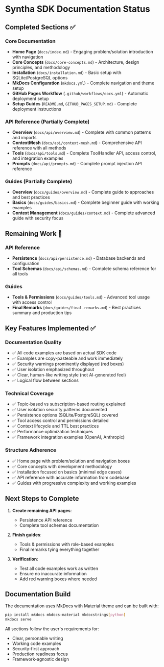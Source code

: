 # Syntha SDK Documentation Status

## Completed Sections ✅

### Core Documentation
- **Home Page** (`docs/index.md`) - Engaging problem/solution introduction with navigation
- **Core Concepts** (`docs/core-concepts.md`) - Architecture, design principles, and methodology
- **Installation** (`docs/installation.md`) - Basic setup with SQLite/PostgreSQL options
- **MkDocs Configuration** (`mkdocs.yml`) - Complete navigation and theme setup
- **GitHub Pages Workflow** (`.github/workflows/docs.yml`) - Automatic deployment setup
- **Setup Guides** (`README.md`, `GITHUB_PAGES_SETUP.md`) - Complete deployment instructions

### API Reference (Partially Complete)
- **Overview** (`docs/api/overview.md`) - Complete with common patterns and imports
- **ContextMesh** (`docs/api/context-mesh.md`) - Comprehensive API reference with all methods
- **Tools** (`docs/api/tools.md`) - Complete ToolHandler API, access control, and integration examples
- **Prompts** (`docs/api/prompts.md`) - Complete prompt injection API reference

### Guides (Partially Complete)
- **Overview** (`docs/guides/overview.md`) - Complete guide to approaches and best practices
- **Basics** (`docs/guides/basics.md`) - Complete beginner guide with working examples
- **Context Management** (`docs/guides/context.md`) - Complete advanced guide with security focus

## Remaining Work 🚧

### API Reference
- **Persistence** (`docs/api/persistence.md`) - Database backends and configuration
- **Tool Schemas** (`docs/api/schemas.md`) - Complete schema reference for all tools

### Guides
- **Tools & Permissions** (`docs/guides/tools.md`) - Advanced tool usage with access control
- **Final Remarks** (`docs/guides/final-remarks.md`) - Best practices summary and production tips

## Key Features Implemented ✅

### Documentation Quality
- ✅ All code examples are based on actual SDK code
- ✅ Examples are copy-pasteable and work immediately
- ✅ Security warnings prominently displayed (red boxes)
- ✅ User isolation emphasized throughout
- ✅ Clear, human-like writing style (not AI-generated feel)
- ✅ Logical flow between sections

### Technical Coverage
- ✅ Topic-based vs subscription-based routing explained
- ✅ User isolation security patterns documented
- ✅ Persistence options (SQLite/PostgreSQL) covered
- ✅ Tool access control and permissions detailed
- ✅ Context lifecycle and TTL best practices
- ✅ Performance optimization techniques
- ✅ Framework integration examples (OpenAI, Anthropic)

### Structure Adherence
- ✅ Home page with problem/solution and navigation boxes
- ✅ Core concepts with development methodology
- ✅ Installation focused on basics (minimal edge cases)
- ✅ API reference with accurate information from codebase
- ✅ Guides with progressive complexity and working examples

## Next Steps to Complete

1. **Create remaining API pages**:
   - Persistence API reference
   - Complete tool schemas documentation

2. **Finish guides**:
   - Tools & permissions with role-based examples
   - Final remarks tying everything together

3. **Verification**:
   - Test all code examples work as written
   - Ensure no inaccurate information
   - Add red warning boxes where needed

## Documentation Build

The documentation uses MkDocs with Material theme and can be built with:

```bash
pip install mkdocs mkdocs-material mkdocstrings[python]
mkdocs serve
```

All sections follow the user's requirements for:
- Clear, personable writing
- Working code examples
- Security-first approach
- Production readiness focus
- Framework-agnostic design